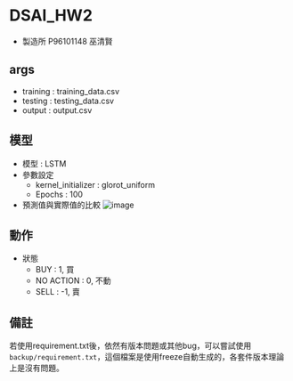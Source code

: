 # DSAI_HW2
* 製造所 P96101148 巫清賢

## args
* training : training_data.csv
* testing : testing_data.csv
* output : output.csv

## 模型
* 模型 : LSTM
* 參數設定
  * kernel_initializer : glorot_uniform
  * Epochs : 100
* 預測值與實際值的比較
![image](https://user-images.githubusercontent.com/55480057/165135970-198e9892-d311-4e59-b226-2351c5a8c02c.png)


## 動作
* 狀態
  * BUY : 1, 買
  * NO ACTION : 0, 不動
  * SELL : -1, 賣

## 備註
若使用requirement.txt後，依然有版本問題或其他bug，可以嘗試使用`backup/requirement.txt`，這個檔案是使用freeze自動生成的，各套件版本理論上是沒有問題。
